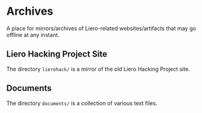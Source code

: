# Archives

A place for mirrors/archives of Liero-related
websites/artifacts that may go offline at any instant.

## Liero Hacking Project Site

The directory `lierohack/` is a mirror of the old
Liero Hacking Project site.

## Documents

The directory `documents/` is a collection of various text files.
